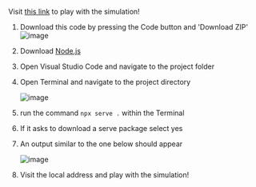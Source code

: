 Visit [this link](https://marie077.github.io/pn-junc-three/) to play with the simulation!

1. Download this code by pressing the Code button and 'Download ZIP'
     ![image](https://github.com/marie077/pn-junc-three/assets/38340483/bd390c04-f151-4f9b-8b6a-518db166e909)

3. Download [Node.js](https://nodejs.org/en)
4. Open Visual Studio Code and navigate to the project folder
5. Open Terminal and navigate to the project directory
   
   ![image](https://github.com/marie077/pn-junc-three/assets/38340483/59186acf-93c0-4302-99d7-543d780e3f4a)
6. run the command `npx serve .` within the Terminal
7. If it asks to download a serve package select yes
8. An output similar to the one below should appear
   
    ![image](https://github.com/marie077/pn-junc-three/assets/38340483/b9ae7bfb-472e-4f37-b0b1-a40acd15bb71)

9. Visit the local address and play with the simulation!

